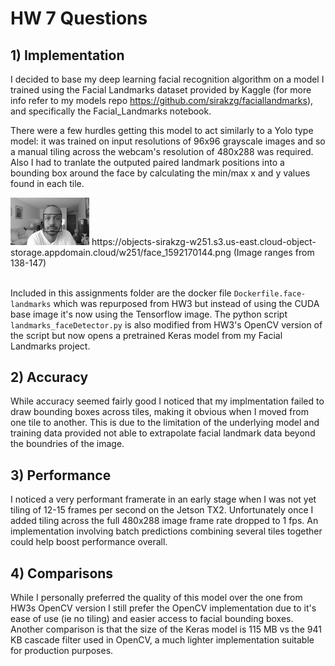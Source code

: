 # HW 7 Questions

## 1) Implementation

I decided to base my deep learning facial recognition algorithm on a model I trained using the Facial Landmarks dataset provided by Kaggle (for more info refer to my models repo https://github.com/sirakzg/faciallandmarks), and specifically the Facial_Landmarks notebook.

There were a few hurdles getting this model to act similarly to a Yolo type model: it was trained on input resolutions of 96x96 grayscale images and so a manual tiling across the webcam's resolution of 480x288 was required. Also I had to tranlate the outputed paired landmark positions into a bounding box around the face by calculating the min/max x and y values found in each tile.  

<img src="face_1592170144.png"  width="25%" height="25%"/>
https://objects-sirakzg-w251.s3.us-east.cloud-object-storage.appdomain.cloud/w251/face_1592170144.png (Image ranges from 138-147)
<br>
<br>

Included in this assignments folder are the docker file `Dockerfile.face-landmarks` which was repurposed from HW3 but instead of using the CUDA base image it's now using the Tensorflow image.  The python script `landmarks_faceDetector.py` is also modified from HW3's OpenCV version of the script but now opens a pretrained Keras model from my Facial Landmarks project.

## 2) Accuracy

While accuracy seemed fairly good I noticed that my implmentation failed to draw bounding boxes across tiles, making it obvious when I moved from one tile to another. This is due to the limitation of the underlying model and training data provided not able to extrapolate facial landmark data beyond the boundries of the image. 

## 3) Performance

I noticed a very performant framerate in an early stage when I was not yet tiling of 12-15 frames per second on the Jetson TX2. Unfortunately once I added tiling across the full 480x288 image frame rate dropped to 1 fps. An implementation involving batch predictions combining several tiles together could help boost performance overall. 


## 4) Comparisons

While I personally preferred the quality of this model over the one from HW3s OpenCV version I still prefer the OpenCV implementation due to it's ease of use (ie no tiling) and easier access to facial bounding boxes.  Another comparison is that the size of the Keras model is 115 MB vs the 941 KB cascade filter used in OpenCV, a much lighter implementation suitable for production purposes.
